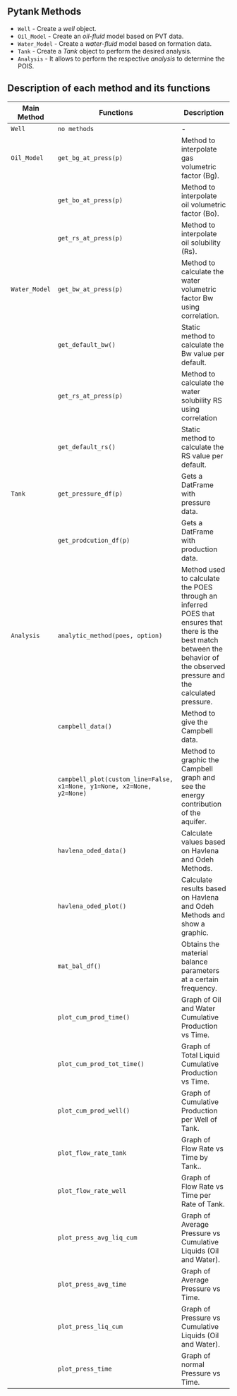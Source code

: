 ## Pytank Methods

* `Well` - Create a *well* object.
* `Oil_Model` - Create an *oil-fluid* model based on PVT data.
* `Water_Model` - Create a *water-fluid* model based on formation data.
* `Tank` - Create a *Tank* object to perform the desired analysis.
* `Analysis` - It allows to perform the respective *analysis* to determine the
  POIS.

## Description of each method and its functions

| Main Method   | Functions                                                              | Description                                                                                                                                                                     |
|---------------|------------------------------------------------------------------------|---------------------------------------------------------------------------------------------------------------------------------------------------------------------------------|
| `Well`        | `no methods`                                                           | -                                                                                                                                                                               |
| `Oil_Model`   | `get_bg_at_press(p)`                                                   | Method to interpolate gas volumetric factor (Bg).                                                                                                                               |
|               | `get_bo_at_press(p)`                                                   | Method to interpolate oil volumetric factor (Bo).                                                                                                                               |
|               | `get_rs_at_press(p)`                                                   | Method to interpolate oil solubility (Rs).                                                                                                                                      |
| `Water_Model` | `get_bw_at_press(p)`                                                   | Method to calculate the water volumetric factor Bw using correlation.                                                                                                           |
|               | `get_default_bw()`                                                     | Static method to calculate the Bw value per default.                                                                                                                            |
|               | `get_rs_at_press(p)`                                                   | Method to calculate the water solubility RS using correlation                                                                                                                   |
|               | `get_default_rs()`                                                     | Static method to calculate the RS value per default.                                                                                                                            |
| `Tank`        | `get_pressure_df(p)`                                                   | Gets a DatFrame with pressure data.                                                                                                                                             |
|               | `get_prodcution_df(p)`                                                 | Gets a DatFrame with production data.                                                                                                                                           |
| `Analysis`    | `analytic_method(poes, option)`                                        | Method used to calculate the POES through an inferred POES that ensures that there is the best match between the behavior of the observed pressure and the calculated pressure. |
|               | `campbell_data()`                                                      | Method to give the Campbell data.                                                                                                                                               |
|               | `campbell_plot(custom_line=False, x1=None, y1=None, x2=None, y2=None)` | Method to graphic the Campbell graph and see the energy contribution of the aquifer.                                                                                            |
|               | `havlena_oded_data()`                                                  | Calculate values based on Havlena and Odeh Methods.                                                                                                                             |
|               | `havlena_oded_plot()`                                                  | Calculate results based on Havlena and Odeh Methods and show a graphic.                                                                                                         |
|               | `mat_bal_df()`                                                         | Obtains the material balance parameters at a certain frequency.                                                                                                                 |
|               | `plot_cum_prod_time()`                                                 | Graph of Oil and Water Cumulative Production vs Time.                                                                                                                           |
|               | `plot_cum_prod_tot_time()`                                             | Graph of Total Liquid Cumulative Production vs Time.                                                                                                                            |
|               | `plot_cum_prod_well()`                                                 | Graph of Cumulative Production per Well of Tank.                                                                                                                                |
|               | `plot_flow_rate_tank`                                                  | Graph of Flow Rate vs Time by Tank..                                                                                                                                            |
|               | `plot_flow_rate_well`                                                  | Graph of Flow Rate vs Time per Rate of Tank.                                                                                                                                    |
|               | `plot_press_avg_liq_cum`                                               | Graph of Average Pressure vs Cumulative Liquids (Oil and Water).                                                                                                                |
|               | `plot_press_avg_time`                                                  | Graph of Average Pressure vs Time.                                                                                                                                              |
|               | `plot_press_liq_cum`                                                   | Graph of Pressure vs Cumulative Liquids (Oil and Water).                                                                                                                        |
|               | `plot_press_time`                                                      | Graph of normal Pressure vs Time.                                                                                                                                               |
